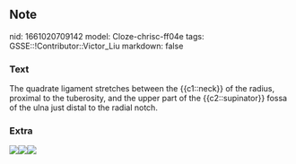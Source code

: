 ## Note
nid: 1661020709142
model: Cloze-chrisc-ff04e
tags: GSSE::!Contributor::Victor_Liu
markdown: false

### Text
The quadrate ligament stretches between the {{c1::neck}} of the radius, proximal to the tuberosity, and the upper part of the {{c2::supinator}} fossa of the ulna just distal to the radial notch.

### Extra
<img src="Gray333.png"><img src=
"PNrNmI9M0GT4obdni8m21A.png"><img src= 
"B9780323039895000080_f006-024-9780323039895.jpg">
